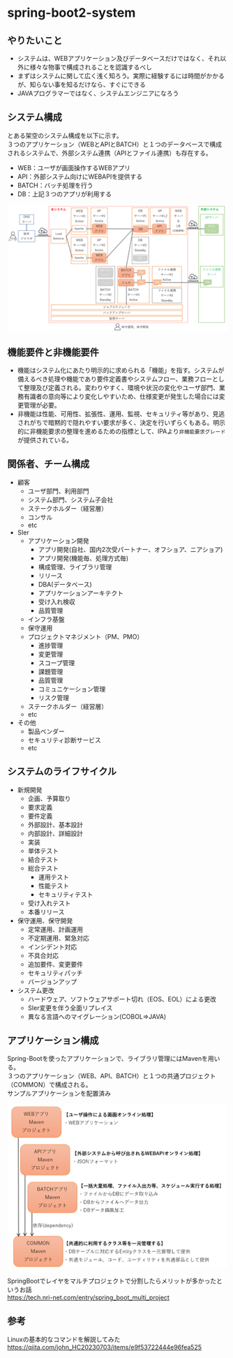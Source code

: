 # spring-boot2-system

## やりたいこと

* システムは、WEBアプリケーション及びデータベースだけではなく、それ以外に様々な物事で構成されることを認識するべし
* まずはシステムに関して広く浅く知ろう。実際に経験するには時間がかかるが、知らない事を知るだけなら、すぐにできる
* JAVAプログラマーではなく、システムエンジニアになろう

## システム構成  
とある架空のシステム構成を以下に示す。  
３つのアプリケーション（WEBとAPIとBATCH）と１つのデータベースで構成されるシステムで、外部システム連携（APIとファイル連携）も存在する。  

* WEB：ユーザが画面操作するWEBアプリ
* API：外部システム向けにWEBAPIを提供する
* BATCH：バッチ処理を行う
* DB：上記３つのアプリが利用する

![システム構成](system.png)

## 機能要件と非機能要件

* 機能はシステム化にあたり明示的に求められる「機能」を指す。システムが備えるべき処理や機能であり要件定義書やシステムフロー、業務フローとして整理及び定義される。変わりやすく、環境や状況の変化やユーザ部門、業務有識者の意向等により変化しやすいため、仕様変更が発生した場合には変更管理が必要。
* 非機能は性能、可用性、拡張性、運用、監視、セキュリティ等があり、見逃されがちで暗黙的で隠れやすい要求が多く、決定を行いずらくもある。明示的に非機能要求の整理を進めるための指標として、IPAより`非機能要求グレード`が提供されている。

## 関係者、チーム構成

* 顧客
  * ユーザ部門、利用部門
  * システム部門、システム子会社
  * ステークホルダー（経営層）
  * コンサル
  * etc
* SIer
  * アプリケーション開発
    * アプリ開発(自社、国内2次受パートナー、オフショア、ニアショア)
    * アプリ開発(機能毎、処理方式毎)
    * 構成管理、ライブラリ管理
    * リリース
    * DBA(データベース)
    * アプリケーションアーキテクト
    * 受け入れ検収
    * 品質管理
  * インフラ基盤
  * 保守運用
  * プロジェクトマネジメント（PM、PMO）
    * 進捗管理
    * 変更管理
    * スコープ管理
    * 課題管理
    * 品質管理
    * コミュニケーション管理
    * リスク管理
  * ステークホルダー（経営層）
  * etc
* その他
  * 製品ベンダー
  * セキュリティ診断サービス
  * etc

## システムのライフサイクル

* 新規開発
  * 企画、予算取り
  * 要求定義
  * 要件定義
  * 外部設計、基本設計
  * 内部設計、詳細設計
  * 実装
  * 単体テスト
  * 結合テスト
  * 総合テスト
    * 運用テスト
    * 性能テスト
    * セキュリティテスト
  * 受け入れテスト
  * 本番リリース
* 保守運用、保守開発
  * 定常運用、計画運用
  * 不定期運用、緊急対応
  * インシデント対応
  * 不具合対応
  * 追加要件、変更要件
  * セキュリティパッチ
  * バージョンアップ
* システム更改
  * ハードウェア、ソフトウェアサポート切れ（EOS、EOL）による更改
  * SIer変更を伴う全面リプレイス
  * 異なる言語へのマイグレーション(COBOL⇒JAVA)

## アプリケーション構成

Spring-Bootを使ったアプリケーションで、ライブラリ管理にはMavenを用いる。  
３つのアプリケーション（WEB、API、BATCH）と１つの共通プロジェクト（COMMON）で構成される。  
サンプルアプリケーションを配置済み

![アプリケーション構成](app.png)

SpringBootでレイヤをマルチプロジェクトで分割したらメリットが多かったというお話  
https://tech.nri-net.com/entry/spring_boot_multi_project  

## 参考

Linuxの基本的なコマンドを解説してみた  
https://qiita.com/john_HC20230703/items/e9f53722444e96fea525  

